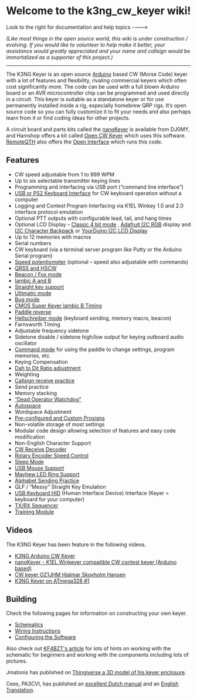 # Welcome to the k3ng_cw_keyer wiki!

Look to the right for documentation and help topics ---->


_(Like most things in the open source world, this wiki is under construction / evolving.  If you would like to volunteer to help make it better, your assistance would greatly appreciated and your name and callsign would be immortalized as a supporter of this project.)_



***

The K3NG Keyer is an open source [Arduino](http://www.arduino.cc/) based CW (Morse Code) keyer with a lot of features and flexibility, rivaling commercial keyers which often cost significantly more.  The code can be used with a full blown Arduino board or an AVR microcontroller chip can be programmed and used directly in a circuit.  This keyer is suitable as a standalone keyer or for use permanently installed inside a rig, especially homebrew QRP rigs.  It’s open source code so you can fully customize it to fit your needs and also perhaps learn from it or find coding ideas for other projects.  

A circuit board and parts kits called the [nanoKeyer](http://nanokeyer.wordpress.com/) is available from DJ0MY, and Hamshop offers a kit called [Open CW Keyer](http://www.hamshop.cz/open-cw-keyer-c27/open-cw-keyer-i196/) which uses this software. [RemoteQTH](http://remoteqth.com/) also offers the [Open Interface](http://remoteqth.com/open-interface.php) which runs this code.

## Features

* CW speed adjustable from 1 to 999 WPM
* Up to six selectable transmitter keying lines
* Programming and interfacing via USB port (“command line interface”)
* [USB or PS2 Keyboard Interface](https://github.com/k3ng/k3ng_cw_keyer/wiki/Feature:-Keyboard-&-Mouse#ps2--usb-keyboard-interface) for CW keyboard operation without a computer
* Logging and Contest Program Interfacing via K1EL Winkey 1.0 and 2.0 interface protocol emulation
* Optional PTT outputs with configurable lead, tail, and hang times
* Optional LCD Display – [Classic 4 bit mode](http://arduino.cc/en/Tutorial/LiquidCrystal) , [Adafruit I2C RGB](http://ladyada.net/make/rgblcdshield/) display and [I2C Character Backpack](https://www.adafruit.com/product/292) or [YourDuino I2C LCD Display](http://arduino-info.wikispaces.com/LCD-Blue-I2C)
* Up to 12 memories with macros
* Serial numbers
* CW keyboard (via a terminal server program like Putty or the Arduino Serial program)
* [Speed potentiometer](https://github.com/k3ng/k3ng_cw_keyer/wiki/Feature:-Speed-Control) (optional – speed also adjustable with commands)
* [QRSS and HSCW](https://github.com/k3ng/k3ng_cw_keyer/wiki#qrss-slow-speed-cw)
* [Beacon / Fox mode](https://github.com/k3ng/k3ng_cw_keyer/wiki#beacon-mode)
* [Iambic A and B](https://github.com/k3ng/k3ng_cw_keyer/wiki#iambic-modes)
* [Straight key support](https://github.com/k3ng/k3ng_cw_keyer/wiki#straight-key-support)
* [Ultimatic mode](https://github.com/k3ng/k3ng_cw_keyer/wiki#ultimatic-mode)
* [Bug mode](https://github.com/k3ng/k3ng_cw_keyer/wiki#bug-mode)
* [CMOS Super Keyer Iambic B Timing](https://github.com/k3ng/k3ng_cw_keyer/wiki#cmos-super-keyer-timing)
* [Paddle reverse](https://github.com/k3ng/k3ng_cw_keyer/wiki#paddle-reverse)
* [Hellschreiber mode](https://github.com/k3ng/k3ng_cw_keyer/wiki#hellschreiber) (keyboard sending, memory macro, beacon)
* Farnsworth Timing
* Adjustable frequency sidetone
* Sidetone disable / sidetone high/low output for keying outboard audio oscillator
* [Command mode](https://github.com/k3ng/k3ng_cw_keyer/wiki/Feature:-Command-Mode) for using the paddle to change settings, program memories, etc.
* Keying Compensation
* [Dah to Dit Ratio adjustment](https://github.com/k3ng/k3ng_cw_keyer/wiki#cw-dah-to-dit-ratio-adjust)
* Weighting
* [Callsign receive practice](https://github.com/k3ng/k3ng_cw_keyer/wiki#receive-callsign-practice)
* Send practice
* Memory stacking
* [“Dead Operator Watchdog”](https://github.com/k3ng/k3ng_cw_keyer/wiki#dead-operator-watchdog)
* [Autospace](https://github.com/k3ng/k3ng_cw_keyer/wiki#autospace)
* Wordspace Adjustment
* [Pre-configured and Custom Prosigns](https://github.com/k3ng/k3ng_cw_keyer/wiki#prosigns)
* Non-volatile storage of most settings
* Modular code design allowing selection of features and easy code modification
* Non-English Character Support
* [CW Receive Decoder](https://github.com/k3ng/k3ng_cw_keyer/wiki#cw-decoder)
* [Rotary Encoder Speed Control](https://github.com/k3ng/k3ng_cw_keyer/wiki/Feature:-Speed-Control#mayhew-labs-led-ring)
* [Sleep Mode](https://github.com/k3ng/k3ng_cw_keyer/wiki#sleep-mode)
* [USB Mouse Support](https://github.com/k3ng/k3ng_cw_keyer/wiki/Feature:-Keyboard-&-Mouse#usb-mouse)
* [Mayhew LED Ring Support](https://github.com/k3ng/k3ng_cw_keyer/wiki/Feature:-Speed-Control#mayhew-labs-led-ring)
* [Alphabet Sending Practice](https://github.com/k3ng/k3ng_cw_keyer/wiki#alphabet-code-practice-mode)
* QLF / “Messy” Straight Key Emulation
* [USB Keyboard HID](https://github.com/k3ng/k3ng_cw_keyer/wiki/Feature:-Keyboard-&-Mouse#usb-keyboard) (Human Interface Device) Interface (Keyer = keyboard for your computer)
* [TX/RX Sequencer](https://github.com/k3ng/k3ng_cw_keyer/wiki/383-Feature:-Sequencer)
* [Training Module](https://github.com/k3ng/k3ng_cw_keyer/wiki/400-CW-Training-Functionality)

## Videos
The K3NG Keyer has been feature in the following videos.
* [K3NG Arduino CW Keyer](https://youtu.be/bb-Y1aKlHXY)
* [nanoKeyer - K1EL Winkeyer compatible CW contest keyer (Arduino based)](https://youtu.be/B6_KfQ0tk60)
* [CW keyer OZ1JHM Hjalmar Skovholm Hansen](https://youtu.be/XHd9UAVJOLY)
* [K3NG Keyer on ATmega328 #1](https://youtu.be/D_-1-UKfcJA)

## Building
Check the following pages for information on constructing your own keyer.
* [Schematics](https://github.com/k3ng/k3ng_cw_keyer/wiki/Build:-Schematic)
* [Wiring Instructions](https://github.com/k3ng/k3ng_cw_keyer/wiki/Wiring-the-Keyer)
* [Configuring the Software](https://github.com/k3ng/k3ng_cw_keyer/wiki/Configuring-Your-Keyer)

Also check out [KF4BZT's article](https://kf4bzt.wordpress.com/2015/08/06/arduino-cw-keyer-project/) for lots of hints on working with the schematic for beginners and working with the components including lots of pictures.

Jmatonis has published on [Thingiverse a 3D model of his keyer enclosure](https://www.thingiverse.com/thing:2399311).

Cees, PA3CVI, has published an [excellent Dutch manual](https://github.com/k3ng/k3ng_cw_keyer/files/1662287/Arduino.Handleiding.K3NG_CW_Keyer.pdf) and an [English Translation](https://github.com/k3ng/k3ng_cw_keyer/files/1839636/Arduino.Manual.K3NG_CW_Keyer_v5.1.pdf).





